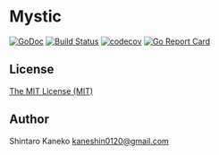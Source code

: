 # Mystic

[![GoDoc](https://godoc.org/github.com/kaneshin/mystic?status.svg)](https://godoc.org/github.com/kaneshin/mystic)
[![Build Status](https://travis-ci.org/kaneshin/mystic.svg?branch=master)](https://travis-ci.org/kaneshin/mystic)
[![codecov](https://codecov.io/gh/kaneshin/mystic/branch/master/graph/badge.svg)](https://codecov.io/gh/kaneshin/mystic)
[![Go Report Card](https://goreportcard.com/badge/github.com/kaneshin/mystic)](https://goreportcard.com/report/github.com/kaneshin/mystic)

## License

[The MIT License (MIT)](http://kaneshin.mit-license.org/)

## Author

Shintaro Kaneko <kaneshin0120@gmail.com>
